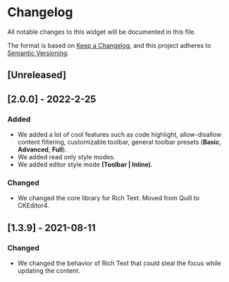# Changelog
All notable changes to this widget will be documented in this file.

The format is based on [Keep a Changelog](https://keepachangelog.com/en/1.0.0/), and this project adheres to [Semantic Versioning](https://semver.org/spec/v2.0.0.html).

## [Unreleased]

## [2.0.0] - 2022-2-25

### Added
- We added a lot of cool features such as code highlight, allow-disallow content filtering, customizable toolbar, general toolbar presets (**Basic**, **Advanced**, **Full**).
- We added read only style modes.
- We added editor style mode **(Toolbar | Inline)**.

### Changed
- We changed the core library for Rich Text. Moved from Quill to CKEditor4.

## [1.3.9] - 2021-08-11

### Changed
- We changed the behavior of Rich Text that could steal the focus while updating the content.

